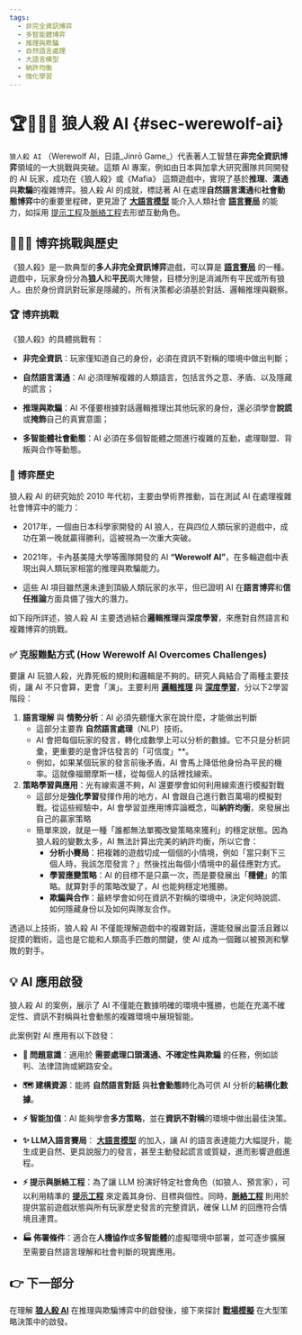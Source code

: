 ```yaml
---
tags:
  - 非完全資訊博弈
  - 多智能體博弈
  - 推理與欺騙
  - 自然語言處理
  - 大語言模型
  - 納許均衡
  - 強化學習
---
```

# 🏆🐺🧑‍🌾 狼人殺 AI {#sec-werewolf-ai}

`狼人殺 AI` （Werewolf AI，日語_Jinrō Game_）代表著人工智慧在**非完全資訊博弈**領域的一大挑戰與突破。這類 AI 專案，例如由日本與加拿大研究團隊共同開發的 AI 玩家，成功在《狼人殺》或《Mafia》 這類遊戲中，實現了基於**推理**、**溝通**與**欺騙**的複雜博弈。狼人殺 AI 的成就，標誌著 AI 在處理**自然語言溝通**和**社會動態博弈**中的重要里程碑，更見證了 **[大語言模型](02-07-large_language_models.zh-hant)** 能介入人類社會 **[語言賽局](01-07-Language_Games.zh-hant)** 的能力，如採用 [提示工程](10-03-prompt_engineering.zh-hant)及[脈絡工程](10-05-context_engineering.zh-hant)去形塑互動角色。

## 🐺🧑‍🌾 博弈挑戰與歷史

《狼人殺》是一款典型的**多人非完全資訊博弈**遊戲，可以算是 **[語言賽局](01-07-Language_Games.zh-hant)** 的一種。遊戲中，玩家身份分為**狼人**和**平民**兩大陣營，目標分別是消滅所有平民或所有狼人。由於身份資訊對玩家是隱藏的，所有決策都必須基於對話、邏輯推理與觀察。

### 🏆 博弈挑戰

《狼人殺》的具體挑戰有：

- **非完全資訊**：玩家僅知道自己的身份，必須在資訊不對稱的環境中做出判斷；
    
- **自然語言溝通**：AI 必須理解複雜的人類語言，包括言外之意、矛盾、以及隱藏的謊言；
    
- **推理與欺騙**：AI 不僅要根據對話邏輯推理出其他玩家的身份，還必須學會**說謊**或**掩飾**自己的真實意圖；
    
- **多智能體社會動態**：AI 必須在多個智能體之間進行複雜的互動，處理聯盟、背叛與合作等動態。

### 📜 博弈歷史

狼人殺 AI 的研究始於 2010 年代初，主要由學術界推動，旨在測試 AI 在處理複雜社會博弈中的能力：

- 2017年，一個由日本科學家開發的 AI 狼人，在與四位人類玩家的遊戲中，成功在第一晚就贏得勝利，這被視為一次重大突破。
    
- 2021年，卡內基美隆大學等團隊開發的 AI **“Werewolf AI”**，在多輪遊戲中表現出與人類玩家相當的推理與欺騙能力。
    
- 這些 AI 項目雖然還未達到頂級人類玩家的水平，但已證明 AI 在**語言博弈**和**信任推論**方面具備了強大的潛力。
    

如下段所詳述，狼人殺 AI 主要透過結合**邏輯推理**與**深度學習**，來應對自然語言和複雜博弈的挑戰。


### ✅ 克服難點方式 (How Werewolf AI Overcomes Challenges)

要讓 AI 玩狼人殺，光靠死板的規則和邏輯是不夠的。研究人員結合了兩種主要技術，讓 AI 不只會算，更會「演」。主要利用 **[邏輯推理](03-01-formal_logic.zh-hant.md)** 與 **[深度學習](04-03-neural_networks.zh-hant.md)**，分以下2學習階段：

1. **語言理解** 與 **情勢分析**：AI 必須先聽懂大家在說什麼，才能做出判斷
	* 這部分主要靠 **自然語言處理**（NLP）技術。
	* AI 會把每個玩家的發言，轉化成數學上可以分析的數據。它不只是分析詞彙，更重要的是會評估發言的「可信度」**。
	* 例如，如果某個玩家的發言前後矛盾，AI 會馬上降低他身份為平民的機率。這就像福爾摩斯一樣，從每個人的話裡找線索。    
2. **策略學習與應用**：光有線索還不夠，AI 還要學會如何利用線索進行模擬對戰
	* 這部分是**強化學習**發揮作用的地方，AI 會跟自己進行數百萬場的模擬對戰。從這些經驗中，AI 會學習並應用博弈論概念，叫**納許均衡**，來發展出自己的贏家策略
	* 簡單來說，就是一種「誰都無法單獨改變策略來獲利」的穩定狀態。因為狼人殺的變數太多，AI 無法計算出完美的納許均衡，所以它會：
	    - **分析小賽局**：把複雜的遊戲切成一個個的小情境，例如「當只剩下三個人時，我該怎麼發言？」然後找出每個小情境中的最佳應對方式。
		- **學習應變策略**：AI 的目標不是只贏一次，而是要發展出「**穩健**」的策略。就算對手的策略改變了，AI 也能夠穩定地獲勝。
		- **欺騙與合作**：最終學會如何在資訊不對稱的環境中，決定何時說謊、如何隱藏身份以及如何與隊友合作。

透過以上技術，狼人殺 AI 不僅能理解遊戲中的複雜對話，還能發展出靈活且難以捉摸的戰術，這也是它能和人類高手匹敵的關鍵，使 AI 成為一個難以被預測和擊敗的對手。

## 💡 AI 應用啟發

狼人殺 AI 的案例，展示了 AI 不僅能在數據明確的環境中獲勝，也能在充滿不確定性、資訊不對稱與社會動態的複雜環境中展現智能。

此案例對 AI 應用有以下啟發：

- **🎯 問題意識**：適用於 **需要處理口頭溝通、不確定性與欺騙** 的任務，例如談判、法律諮詢或網路安全。
    
- **🗺️ 建構資源**：能將 **自然語言對話** 與**社會動態**轉化為可供 AI 分析的**結構化數據**。
    
- **⚡ 智能加值**：AI 能夠學會**多方策略**，並在**資訊不對稱**的環境中做出最佳決策。
    
- **✨ LLM入語言賽局**： **[大語言模型](02-07-large_language_models.zh-hant.md)** 的加入，讓 AI 的語言表達能力大幅提升，能生成更自然、更具說服力的發言，甚至主動發起謊言或質疑，進而影響遊戲進程。
    
- **⚡️ 提示與脈絡工程**：為了讓 LLM 扮演好特定社會角色（如狼人、預言家），可以利用精準的 **[提示工程](10-03-prompt_engineering.zh-hant.md)** 來定義其身份、目標與個性。同時，**[脈絡工程](10-05-context_engineering.zh-hant.md)** 則用於提供當前遊戲狀態與所有玩家歷史發言的完整資訊，確保 LLM 的回應符合情境且連貫。
    
- **🏭 佈署條件**：適合在**人機協作**或**多智能體**的虛擬環境中部署，並可逐步擴展至需要自然語言理解和社會判斷的現實應用。

## 👉 下一部分

在理解 **[狼人殺 AI](https://www.google.com/search?q=07-06-werewolf_ai.zh-hant.md)** 在推理與欺騙博弈中的啟發後，接下來探討 **[戰場模擬](https://www.google.com/search?q=07-07-battlefield_simulation.zh-hant.md)** 在大型策略決策中的啟發。